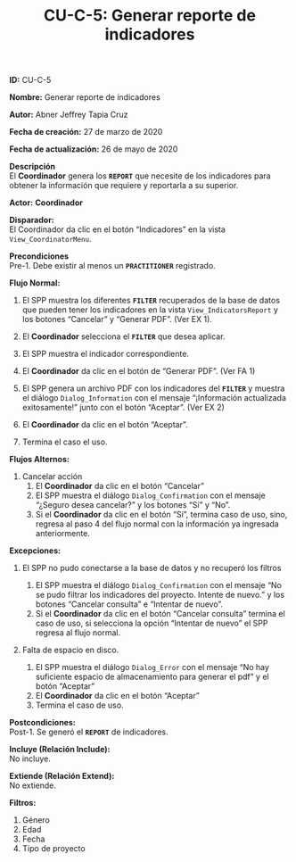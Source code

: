 ﻿---
layout: page
title: "CU-C-5: Generar reporte de indicadores"
permalink: /design-specification/uc-descriptions/coordinator/cu-c-5/
hide_hero: true
---

**ID:** CU-C-5

**Nombre:** Generar reporte de indicadores

**Autor:** Abner Jeffrey Tapia Cruz

**Fecha de creación:** 27 de marzo de 2020

**Fecha de actualización:** 26 de mayo de 2020

**Descripción**  
El **Coordinador** genera los **`REPORT`** que necesite de los indicadores para obtener la información que requiere y reportarla a su superior.

**Actor:** **Coordinador**

**Disparador:**  
El Coordinador da clic en el botón “Indicadores” en la vista `View_CoordinatorMenu`.

**Precondiciones**  
Pre-1. Debe existir al menos un **`PRACTITIONER`** registrado.

**Flujo Normal:**  

1. El SPP muestra los diferentes **`FILTER`** recuperados de la base de datos que pueden tener los indicadores en la vista `View_IndicatorsReport` y los botones “Cancelar” y “Generar PDF”. (Ver EX 1).

2. El **Coordinador** selecciona el **`FILTER`** que desea aplicar.

3. El SPP muestra el indicador correspondiente.

4. El **Coordinador** da clic en el botón de “Generar PDF”. (Ver FA 1)

5. El SPP genera un archivo PDF con los indicadores del **`FILTER`** y muestra el diálogo `Dialog_Information` con el mensaje “¡Información actualizada exitosamente!” junto con el botón “Aceptar”. (Ver EX 2)

6. El **Coordinador** da clic en el botón “Aceptar”.

7. Termina el caso el uso.

**Flujos Alternos:**  

1. Cancelar acción
	1. El **Coordinador** da clic en el botón “Cancelar”
	2. El SPP muestra el diálogo `Dialog_Confirmation` con el mensaje “¿Seguro desea cancelar?” y los botones “Sí” y “No”.
	3. Si el **Coordinador** da clic en el botón “Sí”, termina caso de uso, sino, regresa al paso 4 del flujo normal con la información ya ingresada anteriormente.

**Excepciones:**  
1. El SPP no pudo conectarse a la base de datos y no recuperó los filtros

	1. El SPP muestra el diálogo `Dialog_Confirmation` con el mensaje “No se pudo filtrar los indicadores del proyecto. Intente de nuevo.” y los botones “Cancelar consulta” e “Intentar de nuevo”.
	2. Si el **Coordinador** da clic en el botón “Cancelar consulta” termina el caso de uso, si selecciona la opción “Intentar de nuevo” el SPP regresa al flujo normal.

2. Falta de espacio en disco.

	1. El SPP muestra el diálogo `Dialog_Error` con el mensaje “No hay suficiente espacio de almacenamiento para generar el pdf” y el botón “Aceptar”
	2. El **Coordinador** da clic en el botón “Aceptar”
	3. Termina el caso de uso.

**Postcondiciones:**  
Post-1. Se generó el **`REPORT`** de indicadores.

**Incluye (Relación Include):**  
No incluye.

**Extiende (Relación Extend):**  
No extiende.

**Filtros:**  
1. Género
2. Edad
3. Fecha
4. Tipo de proyecto
